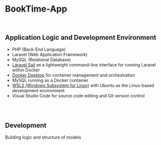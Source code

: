 # BookTime-App

<br>

## Application Logic and Development Environment

- PHP (Back-End Language)
- Laravel (Web Application Framework)
- MySQL (Relational Database)
- [Laravel Sail](https://laravel.com/docs/sail) as a lightweight command-line interface for running Laravel within Docker
- [Docker Desktop](https://www.docker.com/products/docker-desktop/) for container management and orchestration
- MySQL running as a Docker container
- [WSL2 (Windows Subsystem for Linux)](https://learn.microsoft.com/en-us/windows/wsl/) with Ubuntu as the Linux-based development environment
- Visual Studio Code for source code editing and Git version control


<br>
<br>

## Development

Building logic and structure of models
